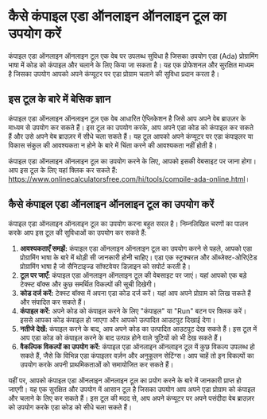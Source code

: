 कैसे कंपाइल एडा ऑनलाइन ऑनलाइन टूल का उपयोग करें
===============================================

कंपाइल एडा ऑनलाइन ऑनलाइन टूल एक वेब पर उपलब्ध सुविधा है जिसका उपयोग एडा (Ada) प्रोग्रामिंग भाषा में कोड को कंपाइल और चलाने के लिए किया जा सकता है। यह एक प्रोफेशनल और सुरक्षित माध्यम है जिसका उपयोग आपको अपने कंप्यूटर पर एडा प्रोग्राम चलाने की सुविधा प्रदान करता है।

इस टूल के बारे में बेसिक ज्ञान
------------------------------

कंपाइल एडा ऑनलाइन ऑनलाइन टूल एक वेब आधारित ऐप्लिकेशन है जिसे आप अपने वेब ब्राउज़र के माध्यम से उपयोग कर सकते हैं। इस टूल का उपयोग करके, आप अपने एडा कोड को कंपाइल कर सकते हैं और उसे अपने वेब ब्राउज़र में सीधे चला सकते हैं। यह टूल आपको अपने कंप्यूटर पर एडा कंपाइलर या विकास संकुल की आवश्यकता न होने के बारे में चिंता करने की आवश्यकता नहीं होती है।

कंपाइल एडा ऑनलाइन ऑनलाइन टूल का उपयोग करने के लिए, आपको इसकी वेबसाइट पर जाना होगा। आप इस टूल के लिए यहां क्लिक कर सकते हैं: <https://www.onlinecalculatorsfree.com/hi/tools/compile-ada-online.html>।

कैसे कंपाइल एडा ऑनलाइन ऑनलाइन टूल का उपयोग करें
-----------------------------------------------

कंपाइल एडा ऑनलाइन ऑनलाइन टूल का उपयोग करना बहुत सरल है। निम्नलिखित चरणों का पालन करके आप इस टूल की सुविधाओं का उपयोग कर सकते हैं:

1. **आवश्यकताएँ समझें:** कंपाइल एडा ऑनलाइन ऑनलाइन टूल का उपयोग करने से पहले, आपको एडा प्रोग्रामिंग भाषा के बारे में थोड़ी सी जानकारी होनी चाहिए। एडा एक स्ट्रक्चरल और ऑब्जेक्ट-ओरिएंटेड प्रोग्रामिंग भाषा है जो सैनिटाइज्ड सॉफ्टवेयर डिज़ाइन को सपोर्ट करती है।
2. **टूल पर जाएँ:** कंपाइल एडा ऑनलाइन ऑनलाइन टूल की वेबसाइट पर जाएं। यहां आपको एक बड़े टेक्स्ट बॉक्स और कुछ समर्थित विकल्पों की सूची दिखेगी।
3. **कोड दर्ज करें:** टेक्स्ट बॉक्स में अपना एडा कोड दर्ज करें। यहां आप अपने प्रोग्राम को लिख सकते हैं और संपादित कर सकते हैं।
4. **कंपाइल करें:** अपने कोड को कंपाइल करने के लिए "कंपाइल" या "Run" बटन पर क्लिक करें। इससे आपका कोड कंपाइल हो जाएगा और आपको उत्पादित आउटपुट दिखाई देगा।
5. **नतीजे देखें:** कंपाइल करने के बाद, आप अपने कोड का उत्पादित आउटपुट देख सकते हैं। इस टूल में आप एडा कोड को कंपाइल करने के बाद उत्पन्न होने वाले त्रुटियों को भी देख सकते हैं।
6. **वैकल्पिक विकल्पों का उपयोग करें:** कंपाइल एडा ऑनलाइन ऑनलाइन टूल में कुछ विकल्प उपलब्ध हो सकते हैं, जैसे कि विभिन्न एडा कंपाइलर वर्ज़न और अनुकूलन सेटिंग्स। आप चाहें तो इन विकल्पों का उपयोग करके अपनी प्राथमिकताओं को समायोजित कर सकते हैं।

यहीं पर, आपको कंपाइल एडा ऑनलाइन ऑनलाइन टूल का प्रयोग करने के बारे में जानकारी प्राप्त हो जाएगी। यह एक सुरक्षित और उपयोग में आसान टूल है जिसका उपयोग आप अपने एडा प्रोग्राम को कंपाइल और चलाने के लिए कर सकते हैं। इस टूल की मदद से, आप अपने कंप्यूटर पर अपने पसंदीदा वेब ब्राउज़र को उपयोग करके एडा कोड को सीधे चला सकते हैं।